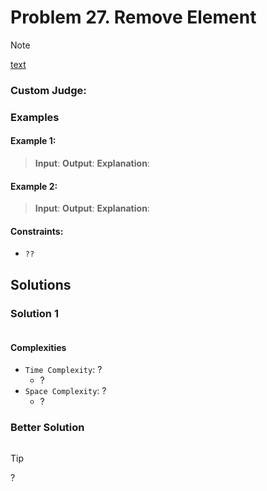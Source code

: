 # Problem 27. Remove Element

> [!NOTE]
> [text](link)

### Custom Judge:

### Examples

#### Example 1:

> **Input**:
> **Output**:
> **Explanation**:

#### Example 2:

> **Input**:
> **Output**:
> **Explanation**:

#### Constraints:

- `??`

## Solutions

### Solution 1

```java

```
#### Complexities

- `Time Complexity`: ?
    - ?
- `Space Complexity`: ?
    - ?

### Better Solution

```java

```

> [!TIP]
> ?